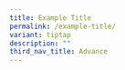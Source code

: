 ```yaml
---
title: Example Title
permalink: /example-title/
variant: tiptap
description: ""
third_nav_title: Advance
---
```

